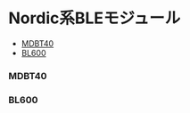 # Nordic系BLEモジュール


* [MDBT40](#MDBT40)
* [BL600](#BL600)



### MDBT40



























### BL600
